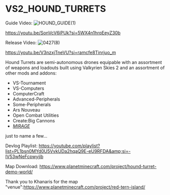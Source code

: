 # VS2_HOUND_TURRETS

Guide Video:
![HOUND_GUIDE(1)](https://github.com/19PHOBOSS98/VS2_HOUND_TURRETS/assets/37253663/106ca96d-811e-447b-900e-9903621f2329)

https://youtu.be/SonVcV6iPUk?si=5WX4n1hrqEeyZ30b

Release Video:
![0427(8)](https://github.com/19PHOBOSS98/VS2_HOUND_TURRETS/assets/37253663/aa8fef8d-e5f7-4632-bfd8-da79cb1864bb)

https://youtu.be/V3nzxjTneVU?si=ramcfe8Tinrjuo_m


Hound Turrets are semi-autonomous drones equipable with an assortment of weapons and loadouts built using Valkyrien Skies 2 and an assortment of other mods and addons:

* VS-Tournament
* VS-Computers
* ComputerCraft
* Advanced-Peripherals
* Some-Peripherals
* Ars Nouveau
* Open Combat Utilities
* Create:Big Cannons
* [*MIRAGE*](https://youtu.be/LpBEGNvNQbg?si=tj3YhFO8ey5nTeGB)

just to name a few...

Devlog Playlist:
https://youtube.com/playlist?list=PL1bsn0MYd0U5VvkUDa2hqaQ9E-eU9RFDA&amp;si=-IV53wNeFcpwyjib

Map Download:
https://www.planetminecraft.com/project/hound-turret-demo-world/

Thank you to Khanaris for the map "venue":https://www.planetminecraft.com/project/red-tern-island/
